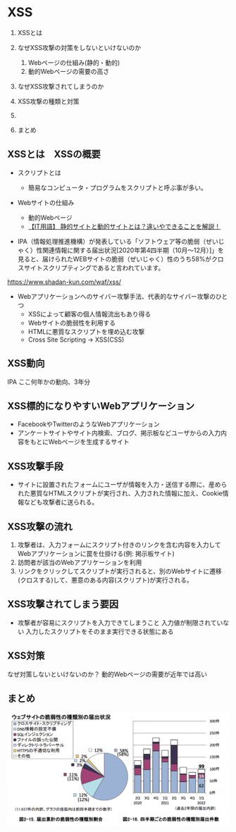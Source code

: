 # XSS
1. XSSとは
2. なぜXSS攻撃の対策をしないといけないのか
   1. Webページの仕組み(静的・動的)
   2. 動的Webページの需要の高さ
3. なぜXSS攻撃されてしまうのか
4. XSS攻撃の種類と対策
5.

6. まとめ

## XSSとは　XSSの概要

* スクリプトとは
  + 簡易なコンピュータ・プログラムをスクリプトと呼ぶ事が多い。

* Webサイトの仕組み
  + 動的Webページ
  + [【IT用語】 静的サイトと動的サイトとは？違いやできることを解説！](https://pikawaka.com/word/static-dynamic-site)

* IPA（情報処理推進機構）が発表している「ソフトウェア等の脆弱（ぜいじゃく）性関連情報に関する届出状況[2020年第4四半期（10月～12月）]」を見ると、届けられたWEBサイトの脆弱（ぜいじゃく）性のうち58%がクロスサイトスクリプティングであると言われています。

https://www.shadan-kun.com/waf/xss/

* Webアプリケーションへのサイバー攻撃手法、代表的なサイバー攻撃のひとつ
  + XSSによって顧客の個人情報流出もあり得る
  + Webサイトの脆弱性を利用する
  + HTMLに悪質なスクリプトを埋め込む攻撃
  + Cross Site Scripting -> XSS(CSS)

## XSS動向

IPA
ここ何年かの動向、3年分

## XSS標的になりやすいWebアプリケーション

* FacebookやTwitterのようなWebアプリケーション
* アンケートサイトやサイト内検索、ブログ、掲示板などユーザからの入力内容をもとにWebページを生成するサイト

## XSS攻撃手段

* サイトに設置されたフォームにユーザが情報を入力・送信する際に、産められた悪質なHTMLスクリプトが実行され、入力された情報に加え、Cookie情報なども攻撃者に送られる。

## XSS攻撃の流れ

1. 攻撃者は、入力フォームにスクリプト付きのリンクを含む内容を入力してWebアプリケーションに罠を仕掛ける(例: 掲示板サイト)
2. 訪問者が該当のWebアプリケーションを利用
3. リンクをクリックしてスクリプトが実行されると、別のWebサイトに遷移(クロスする)して、悪意のある内容(スクリプト)が実行される。

## XSS攻撃されてしまう要因

* 攻撃者が容易にスクリプトを入力できてしまうこと
入力値が制限されていない
入力したスクリプトをそのまま実行できる状態にある

## XSS対策

なぜ対策しないといけないのか？
動的Webページの需要が近年では高い

## まとめ

![](2022-10-11-06-32-28.png)
